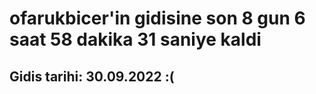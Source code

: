 # ofarukbicer'in gidisine son 8 gun 6 saat 58 dakika 31 saniye kaldi

## Gidis tarihi: 30.09.2022 :(